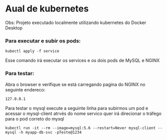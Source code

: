 
# Aual de kubernetes

Obs: Projeto executado localmente utilizando kubernetes do Docker Desktop

### Para executar e subir os pods:
``` kubectl apply -f service  ```

Esse comando irá executar os services e os dois pods de MySQL e NGINX

### Para testar: 

Abra o browser e verifique se está carregando pagina do NGINX no seguinte endereco:

``` 127.0.0.1 ```

Para testar o mysql execute a seguinte linha para subirmos um pod e acessar o mysql-client atrvés do nome servico quer irá direcionar o tráfego para o pod correto do mysql

``` kubectl run -it --rm --image=mysql:5.6 --restart=Never mysql-client -- mysql -h myapp-db-svc -pTeste@1234 ```